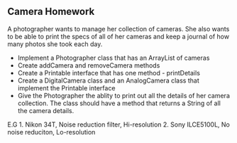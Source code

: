 ## Camera Homework

A photographer wants to manage her collection of cameras. She also wants to be able to print the specs of all of her cameras and keep a journal of how many photos she took each day.

  - Implement a Photographer class that has an ArrayList of cameras
  - Create addCamera and removeCamera methods 
  - Create a Printable interface that has one method - printDetails
  - Create a DigitalCamera class and an AnalogCamera class that implement the Printable interface
  - Give the Photographer the ablity to print out all the details of her camera collection. The class should have a method that returns a String of all the camera details. 
  
  E.G
    1. Nikon 34T, Noise reduction filter, Hi-resolution
    2. Sony ILCE5100L, No noise reduciton, Lo-resolution